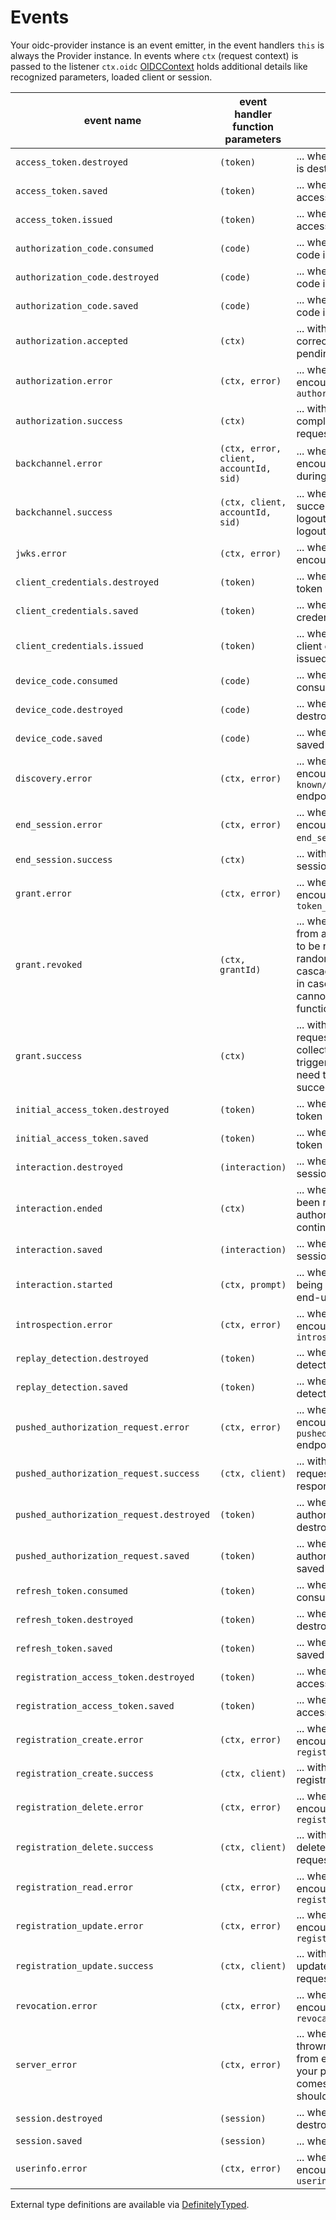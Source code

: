 # Events

Your oidc-provider instance is an event emitter, in the event handlers `this` is always the
Provider instance. In events where
`ctx` (request context) is passed to the listener `ctx.oidc`
[OIDCContext](/lib/helpers/oidc_context.js) holds additional details like recognized parameters,
loaded client or session.

| event name | event handler function parameters | Emitted .. |
|---|---|---|
| `access_token.destroyed` | `(token)` | ... whenever an access token is destroyed |
| `access_token.saved` | `(token)` | ... whenever an opaque access token is saved |
| `access_token.issued` | `(token)` | ... whenever a structured access token is issued |
| `authorization_code.consumed` | `(code)` | ... whenever an authorization code is consumed |
| `authorization_code.destroyed` | `(code)` | ... whenever an authorization code is destroyed |
| `authorization_code.saved` | `(code)` | ... whenever an authorization code is saved |
| `authorization.accepted` | `(ctx)` | ... with every syntactically correct authorization request pending resolving |
| `authorization.error` | `(ctx, error)` | ... whenever a handled error is encountered at the `authorization_endpoint` |
| `authorization.success` | `(ctx)` | ... with every successfully completed authorization request |
| `backchannel.error` | `(ctx, error, client, accountId, sid)` | ... whenever an error is encountered for a client during backchannel-logout |
| `backchannel.success` | `(ctx, client, accountId, sid)` | ... whenever a client is successfully notified about logout through backchannel-logout features |
| `jwks.error` | `(ctx, error)` | ... whenever a handled error is encountered at the `jwks_uri` |
| `client_credentials.destroyed` | `(token)` | ... whenever client credentials token is destroyed |
| `client_credentials.saved` | `(token)` | ... whenever an opaque client credentials token is saved |
| `client_credentials.issued` | `(token)` | ... whenever a structured client credentials token is issued |
| `device_code.consumed` | `(code)` | ... whenever a device code is consumed |
| `device_code.destroyed` | `(code)` | ... whenever a device code is destroyed |
| `device_code.saved` | `(code)` | ... whenever a device code is saved |
| `discovery.error` | `(ctx, error)` | ... whenever a handled error is encountered at the `/.well-known/openid-configuration` endpoint |
| `end_session.error` | `(ctx, error)` | ... whenever a handled error is encountered at the `end_session` endpoint |
| `end_session.success` | `(ctx)` | ... with every success end session request |
| `grant.error` | `(ctx, error)` | ... whenever a handled error is encountered at the `token_endpoint` |
| `grant.revoked` | `(ctx, grantId)` | ... whenever tokens resulting from a single grant are about to be revoked. `grantId` is a random string. Use this to cascade the token revocation in cases where your adapter cannot provide this functionality |
| `grant.success` | `(ctx)` | ... with every successful grant request. Useful i.e. for collecting metrics or triggering any action you need to execute after succeeded grant |
| `initial_access_token.destroyed` | `(token)` | ... whenever inital access token is destroyed |
| `initial_access_token.saved` | `(token)` | ... whenever inital access token is saved |
| `interaction.destroyed` | `(interaction)` | ... whenever interaction session is destroyed |
| `interaction.ended` | `(ctx)` | ... whenever interaction has been resolved and the authorization request continues being processed |
| `interaction.saved` | `(interaction)` | ... whenever interaction session is saved |
| `interaction.started` | `(ctx, prompt)` | ... whenever interaction is being requested from the end-user |
| `introspection.error` | `(ctx, error)` | ... whenever a handled error is encountered at the `introspection_endpoint` |
| `replay_detection.destroyed` | `(token)` | ... whenever a replay detection object is destroyed |
| `replay_detection.saved` | `(token)` | ... whenever a replay detection object is saved |
| `pushed_authorization_request.error` | `(ctx, error)` | ... whenever a handled error is encountered in the POST `pushed_authorization_request` endpoint |
| `pushed_authorization_request.success` | `(ctx, client)` | ... with every successful request object endpoint response |
| `pushed_authorization_request.destroyed` | `(token)` | ... whenever a pushed authorization request object is destroyed |
| `pushed_authorization_request.saved` | `(token)` | ... whenever a pushed authorization request object is saved |
| `refresh_token.consumed` | `(token)` | ... whenever a refresh token is consumed |
| `refresh_token.destroyed` | `(token)` | ... whenever a refresh token is destroyed |
| `refresh_token.saved` | `(token)` | ... whenever a refresh token is saved |
| `registration_access_token.destroyed` | `(token)` | ... whenever registration access token is destroyed |
| `registration_access_token.saved` | `(token)` | ... whenever registration access token is saved |
| `registration_create.error` | `(ctx, error)` | ... whenever a handled error is encountered in the POST `registration_endpoint` |
| `registration_create.success` | `(ctx, client)` | ... with every successful client registration request |
| `registration_delete.error` | `(ctx, error)` | ... whenever a handled error is encountered in the DELETE `registration_endpoint` |
| `registration_delete.success` | `(ctx, client)` | ... with every successful delete client registration request |
| `registration_read.error` | `(ctx, error)` | ... whenever a handled error is encountered in the GET `registration_endpoint` |
| `registration_update.error` | `(ctx, error)` | ... whenever a handled error is encountered in the PUT `registration_endpoint` |
| `registration_update.success` | `(ctx, client)` | ... with every successful update client registration request |
| `revocation.error` | `(ctx, error)` | ... whenever a handled error is encountered at the `revocation_endpoint` |
| `server_error` | `(ctx, error)` | ... whenever an exception is thrown or promise rejected from   either the Provider or your provided  adapters. If it comes from the library you should probably report it |
| `session.destroyed` | `(session)` | ... whenever session is destroyed |
| `session.saved` | `(session)` | ... whenever session is saved |
| `userinfo.error` | `(ctx, error)` | ... whenever a handled error is encountered at the `userinfo_endpoint` |

External type definitions are available via [DefinitelyTyped](https://npmjs.com/package/@types/oidc-provider).
